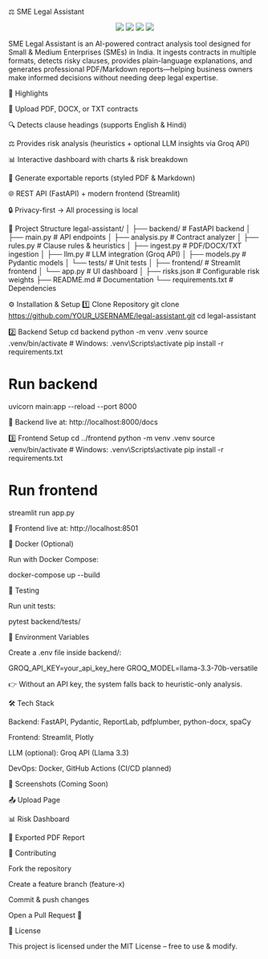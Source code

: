 ⚖️ SME Legal Assistant
<p align="center"> <img src="https://img.shields.io/badge/Python-3.9%2B-blue?logo=python" /> <img src="https://img.shields.io/badge/FastAPI-0.111+-009688?logo=fastapi" /> <img src="https://img.shields.io/badge/Streamlit-frontend-FF4B4B?logo=streamlit" /> <img src="https://img.shields.io/badge/License-MIT-green" /> </p>

SME Legal Assistant is an AI-powered contract analysis tool designed for Small & Medium Enterprises (SMEs) in India.
It ingests contracts in multiple formats, detects risky clauses, provides plain-language explanations, and generates professional PDF/Markdown reports—helping business owners make informed decisions without needing deep legal expertise.

🚀 Highlights

📄 Upload PDF, DOCX, or TXT contracts

🔍 Detects clause headings (supports English & Hindi)

⚖️ Provides risk analysis (heuristics + optional LLM insights via Groq API)

📊 Interactive dashboard with charts & risk breakdown

📑 Generate exportable reports (styled PDF & Markdown)

🌐 REST API (FastAPI) + modern frontend (Streamlit)

🔒 Privacy-first → All processing is local

📂 Project Structure
legal-assistant/
│
├── backend/              # FastAPI backend
│   ├── main.py           # API endpoints
│   ├── analysis.py       # Contract analyzer
│   ├── rules.py          # Clause rules & heuristics
│   ├── ingest.py         # PDF/DOCX/TXT ingestion
│   ├── llm.py            # LLM integration (Groq API)
│   ├── models.py         # Pydantic models
│   └── tests/            # Unit tests
│
├── frontend/             # Streamlit frontend
│   └── app.py            # UI dashboard
│
├── risks.json            # Configurable risk weights
├── README.md             # Documentation
└── requirements.txt      # Dependencies

⚙️ Installation & Setup
1️⃣ Clone Repository
git clone https://github.com/YOUR_USERNAME/legal-assistant.git
cd legal-assistant

2️⃣ Backend Setup
cd backend
python -m venv .venv
source .venv/bin/activate   # Windows: .venv\Scripts\activate
pip install -r requirements.txt

# Run backend
uvicorn main:app --reload --port 8000


📍 Backend live at: http://localhost:8000/docs

3️⃣ Frontend Setup
cd ../frontend
python -m venv .venv
source .venv/bin/activate   # Windows: .venv\Scripts\activate
pip install -r requirements.txt

# Run frontend
streamlit run app.py


📍 Frontend live at: http://localhost:8501

🐳 Docker (Optional)

Run with Docker Compose:

docker-compose up --build

🧪 Testing

Run unit tests:

pytest backend/tests/

🔑 Environment Variables

Create a .env file inside backend/:

GROQ_API_KEY=your_api_key_here
GROQ_MODEL=llama-3.3-70b-versatile


👉 Without an API key, the system falls back to heuristic-only analysis.

🛠️ Tech Stack

Backend: FastAPI, Pydantic, ReportLab, pdfplumber, python-docx, spaCy

Frontend: Streamlit, Plotly

LLM (optional): Groq API (Llama 3.3)

DevOps: Docker, GitHub Actions (CI/CD planned)

📸 Screenshots (Coming Soon)

📤 Upload Page

📊 Risk Dashboard

📑 Exported PDF Report

🤝 Contributing

Fork the repository

Create a feature branch (feature-x)

Commit & push changes

Open a Pull Request 🚀

📜 License

This project is licensed under the MIT License – free to use & modify.
